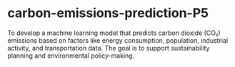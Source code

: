 # carbon-emissions-prediction-P5
To develop a machine learning model that predicts carbon dioxide (CO₂) emissions based on factors like energy consumption, population, industrial activity, and transportation data. The goal is to support sustainability planning and environmental policy-making.

